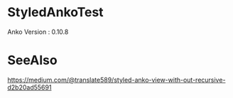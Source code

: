 # StyledAnkoTest

Anko Version : 0.10.8

# SeeAlso
https://medium.com/@translate589/styled-anko-view-with-out-recursive-d2b20ad55691
